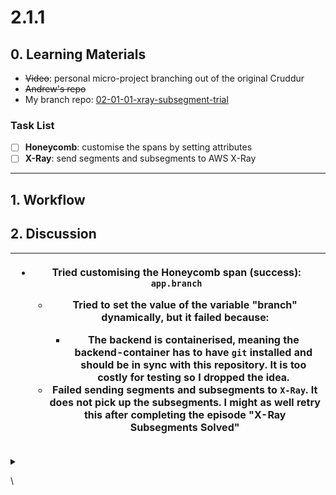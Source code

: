 # 2.1.1

## **0. Learning Materials**

* ~~Video~~: personal micro-project branching out of the original Cruddur
* ~~Andrew's repo~~
* My branch repo: [02-01-01-xray-subsegment-trial](https://github.com/mariachiinajar/aws-bootcamp-cruddur-2023-again/tree/02-01-01-xray-subsegment-trial)

### &#x20;Task List

* [ ] **Honeycomb**: customise the spans by setting attributes
* [ ] **X-Ray**: send segments and subsegments to AWS X-Ray

***

## 1. Workflow



## 2. Discussion

| <ul><li><p>Tried customising the Honeycomb span (success): <code>app.branch</code></p><ul><li><p>Tried to set the value of the variable "branch" dynamically, but it failed because:</p><ul><li>The backend is containerised, meaning the backend-container has to have <code>git</code> installed and should be in sync with this repository. It is too costly for testing so I dropped the idea.</li></ul></li><li>Failed sending segments and subsegments to <code>X-Ray</code>. It does not pick up the subsegments. I might as well retry this after completing the episode "X-Ray Subsegments Solved"</li></ul></li></ul> |
| ------------------------------------------------------------------------------------------------------------------------------------------------------------------------------------------------------------------------------------------------------------------------------------------------------------------------------------------------------------------------------------------------------------------------------------------------------------------------------------------------------------------------------------------------------------------------------------------------------------------------------- |

<details>

<summary></summary>



</details>

\
